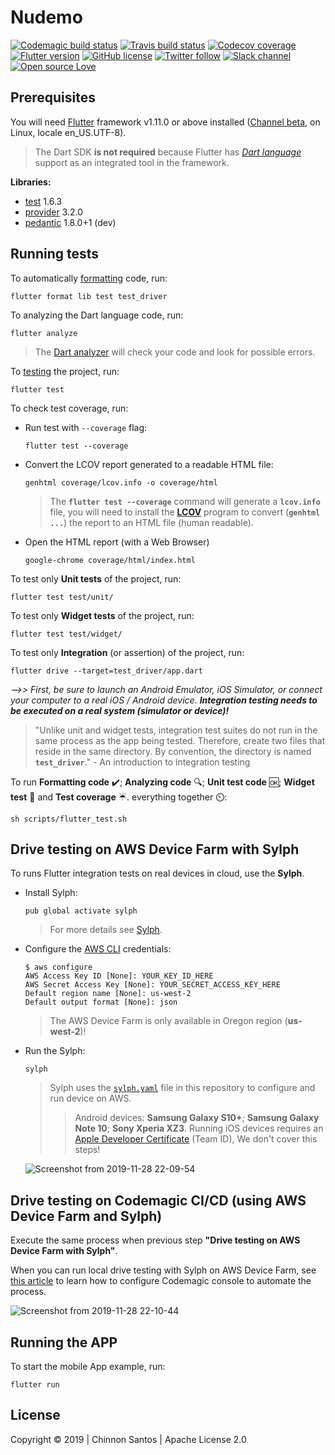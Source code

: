 # Nudemo

[![Codemagic build status](https://api.codemagic.io/apps/5de0594954bf42000aeaed79/5de0594954bf42000aeaed78/status_badge.svg)](https://codemagic.io/apps/5de0594954bf42000aeaed79/5de0594954bf42000aeaed78/latest_build) [![Travis build status](https://img.shields.io/travis/chinnonsantos/nudemo/master?logo=travis)](https://travis-ci.org/chinnonsantos/nudemo) [![Codecov coverage](https://codecov.io/gh/chinnonsantos/nudemo/branch/master/graph/badge.svg)](https://codecov.io/gh/chinnonsantos/nudemo) [![Flutter version](https://img.shields.io/badge/flutter-v1.9.1+hotfix.6-blue?logo=flutter)](https://flutter.dev/docs/get-started/install) [![GitHub license](https://img.shields.io/github/license/chinnonsantos/nudemo)](https://choosealicense.com/licenses/mit/) [![Twitter follow](https://img.shields.io/twitter/follow/chinnonsantos?label=follow&style=flat&logo=twitter)](https://twitter.com/intent/follow?screen_name=chinnonsantos) [![Slack channel](https://img.shields.io/badge/slack-%23nudemo-blueviolet?logo=slack)](https://join.slack.com/t/chinnonsantos-nudemo/signup) [![Open source Love](https://badges.frapsoft.com/os/v2/open-source.svg?v=103)](https://github.com/ellerbrock/open-source-badges/)

## Prerequisites

You will need [Flutter][] framework v1.11.0 or above installed ([Channel beta][], on Linux, locale en_US.UTF-8).

> The Dart SDK **is not required** because Flutter has _[Dart language][]_ support as an integrated tool in the framework.

[Flutter]: https://flutter.dev/
[Channel beta]: https://github.com/flutter/flutter/wiki/Flutter-build-release-channels#beta
[Dart language]: https://dart.dev/

**Libraries:**

- [test][] 1.6.3
- [provider][] 3.2.0
- [pedantic][] 1.8.0+1 (dev)

[test]: https://pub.dev/packages/test
[provider]: https://pub.dev/packages/provider
[pedantic]: https://pub.dev/packages/pedantic

## Running tests

To automatically [formatting][] code, run:

    flutter format lib test test_driver

[formatting]: https://flutter.dev/docs/development/tools/formatting

To analyzing the Dart language code, run:

    flutter analyze

> The [Dart analyzer][] will check your code and look for possible errors.

[Dart analyzer]: https://flutter.dev/docs/testing/debugging#the-dart-analyzer

To [testing] the project, run:

    flutter test

[testing]: https://flutter.dev/docs/testing

To check test coverage, run:

- Run test with `--coverage` flag:

      flutter test --coverage

- Convert the LCOV report generated to a readable HTML file:

      genhtml coverage/lcov.info -o coverage/html

  > The **`flutter test --coverage`** command will generate a **`lcov.info`** file, you will need to install the **[LCOV][]** program to convert (**`genhtml ...`**) the report to an HTML file (human readable).

- Open the HTML report (with a Web Browser)

      google-chrome coverage/html/index.html

[LCOV]: http://ltp.sourceforge.net/coverage/lcov.php

To test only **Unit tests** of the project, run:

    flutter test test/unit/

To test only **Widget tests** of the project, run:

    flutter test test/widget/

To test only **Integration** (or assertion) of the project, run:

    flutter drive --target=test_driver/app.dart

_-->> First, be sure to launch an Android Emulator, iOS Simulator, or connect your computer to a real iOS / Android device. **Integration testing needs to be executed on a real system (simulator or device)!**_

> "Unlike unit and widget tests, integration test suites do not run in the same process as the app being tested. Therefore, create two files that reside in the same directory. By convention, the directory is named **`test_driver`**."
> \- An introduction to integration testing

To run **Formatting code** ✔️; **Analyzing code** 🔍; **Unit test code** 🆗; **Widget test** 📲 and **Test coverage** ☔️. everything together ⏲️:

    sh scripts/flutter_test.sh

## Drive testing on AWS Device Farm with Sylph

To runs Flutter integration tests on real devices in cloud, use the **Sylph**.

- Install Sylph:

      pub global activate sylph

    > For more details see [Sylph][].

- Configure the [AWS CLI][] credentials:

      $ aws configure
      AWS Access Key ID [None]: YOUR_KEY_ID_HERE
      AWS Secret Access Key [None]: YOUR_SECRET_ACCESS_KEY_HERE
      Default region name [None]: us-west-2
      Default output format [None]: json

    > The AWS Device Farm is only available in Oregon region (**us-west-2**)!

- Run the Sylph:

      sylph

    > Sylph uses the [`sylph.yaml`][] file in this repository to configure and run device on AWS.
    >> Android devices: **Samsung Galaxy S10+**; **Samsung Galaxy Note 10**; **Sony Xperia XZ3**.
    >> Running iOS devices requires an [Apple Developer Certificate] (Team ID), We don't cover this steps!

    ![Screenshot from 2019-11-28 22-09-54](https://user-images.githubusercontent.com/3258293/69837139-21041c80-122c-11ea-8180-de296a3281fb.png)

[Sylph]: https://github.com/mmcc007/sylph
[AWS CLI]: https://docs.aws.amazon.com/cli/latest/userguide/cli-chap-configure.html
[`sylph.yaml`]: https://github.com/chinnonsantos/nudemo/blob/master/sylph.yaml
[Apple Developer Certificate]: https://developer.apple.com/account/#/membership

## Drive testing on Codemagic CI/CD (using AWS Device Farm and Sylph)

Execute the same process when previous step **"Drive testing on AWS Device Farm with Sylph"**.

When you can run local drive testing with Sylph on AWS Device Farm, see [this article] to learn how to configure Codemagic console to automate the process.

![Screenshot from 2019-11-28 22-10-44](https://user-images.githubusercontent.com/3258293/69837305-d040f380-122c-11ea-9daf-f94a36cf7639.png)

[this article]: https://blog.codemagic.io/flutter-ci-cd-with-codemagic-sylph-aws-device-farm/

## Running the APP

To start the mobile App example, run:

    flutter run

## License

Copyright © 2019 | Chinnon Santos | Apache License 2.0
